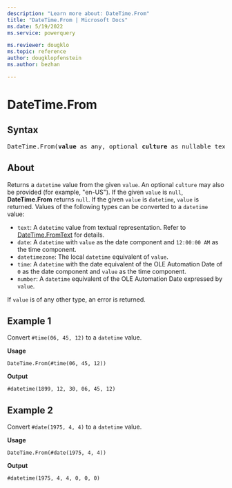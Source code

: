 ```yaml
---
description: "Learn more about: DateTime.From"
title: "DateTime.From | Microsoft Docs"
ms.date: 5/19/2022
ms.service: powerquery

ms.reviewer: dougklo
ms.topic: reference
author: dougklopfenstein
ms.author: bezhan

---
```

# DateTime.From

## Syntax

<pre>
DateTime.From(<b>value</b> as any, optional <b>culture</b> as nullable text) as nullable datetime
</pre>
  
## About

Returns a `datetime` value from the given `value`. An optional `culture` may also be provided (for example, "en-US"). If the given `value` is `null`, **DateTime.From** returns `null`. If the given `value` is `datetime`, `value` is returned. Values of the following types can be converted to a `datetime` value:

* `text`: A `datetime` value from textual representation. Refer to [DateTime.FromText](datetime-fromtext.md) for details.
* `date`: A `datetime` with `value` as the date component and `12:00:00 AM` as the time component.
* `datetimezone`: The local `datetime` equivalent of `value`.
* `time`: A `datetime` with the date equivalent of the OLE Automation Date of `0` as the date component and `value` as the time component.
* `number`: A `datetime` equivalent of the OLE Automation Date expressed by `value`.

If `value` is of any other type, an error is returned.

## Example 1

Convert `#time(06, 45, 12)` to a `datetime` value.

**Usage**

```powerquery-m
DateTime.From(#time(06, 45, 12))
```

**Output**

`#datetime(1899, 12, 30, 06, 45, 12)`

## Example 2

Convert `#date(1975, 4, 4)` to a `datetime` value.

**Usage**

```powerquery-m
DateTime.From(#date(1975, 4, 4))
```

**Output**

`#datetime(1975, 4, 4, 0, 0, 0)`
